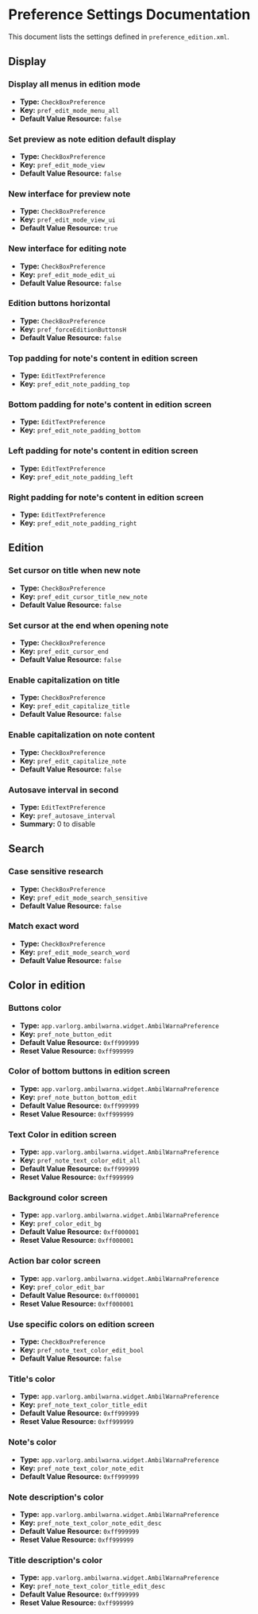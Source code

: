# Preference Settings Documentation

This document lists the settings defined in `preference_edition.xml`.

## Display

### Display all menus in edition mode

- **Type:** `CheckBoxPreference`
- **Key:** `pref_edit_mode_menu_all`
- **Default Value Resource:** `false`

### Set preview as note edition default display

- **Type:** `CheckBoxPreference`
- **Key:** `pref_edit_mode_view`
- **Default Value Resource:** `false`

### New interface for preview note

- **Type:** `CheckBoxPreference`
- **Key:** `pref_edit_mode_view_ui`
- **Default Value Resource:** `true`

### New interface for editing note

- **Type:** `CheckBoxPreference`
- **Key:** `pref_edit_mode_edit_ui`
- **Default Value Resource:** `false`

### Edition buttons horizontal

- **Type:** `CheckBoxPreference`
- **Key:** `pref_forceEditionButtonsH`
- **Default Value Resource:** `false`

### Top padding for note\'s content in edition screen

- **Type:** `EditTextPreference`
- **Key:** `pref_edit_note_padding_top`

### Bottom padding for note\'s content in edition screen

- **Type:** `EditTextPreference`
- **Key:** `pref_edit_note_padding_bottom`

### Left padding for note\'s content in edition screen

- **Type:** `EditTextPreference`
- **Key:** `pref_edit_note_padding_left`

### Right padding for note\'s content in edition screen

- **Type:** `EditTextPreference`
- **Key:** `pref_edit_note_padding_right`

## Edition

### Set cursor on title when new note

- **Type:** `CheckBoxPreference`
- **Key:** `pref_edit_cursor_title_new_note`
- **Default Value Resource:** `false`

### Set cursor at the end when opening note

- **Type:** `CheckBoxPreference`
- **Key:** `pref_edit_cursor_end`
- **Default Value Resource:** `false`

### Enable capitalization on title

- **Type:** `CheckBoxPreference`
- **Key:** `pref_edit_capitalize_title`
- **Default Value Resource:** `false`

### Enable capitalization on note content

- **Type:** `CheckBoxPreference`
- **Key:** `pref_edit_capitalize_note`
- **Default Value Resource:** `false`

### Autosave interval in second

- **Type:** `EditTextPreference`
- **Key:** `pref_autosave_interval`
- **Summary:** 0 to disable

## Search

### Case sensitive research 

- **Type:** `CheckBoxPreference`
- **Key:** `pref_edit_mode_search_sensitive`
- **Default Value Resource:** `false`

### Match exact word 

- **Type:** `CheckBoxPreference`
- **Key:** `pref_edit_mode_search_word`
- **Default Value Resource:** `false`

## Color in edition

### Buttons color

- **Type:** `app.varlorg.ambilwarna.widget.AmbilWarnaPreference`
- **Key:** `pref_note_button_edit`
- **Default Value Resource:** `0xff999999`
- **Reset Value Resource:** `0xff999999`

### Color of bottom buttons in edition screen

- **Type:** `app.varlorg.ambilwarna.widget.AmbilWarnaPreference`
- **Key:** `pref_note_button_bottom_edit`
- **Default Value Resource:** `0xff999999`
- **Reset Value Resource:** `0xff999999`

### Text Color in edition screen

- **Type:** `app.varlorg.ambilwarna.widget.AmbilWarnaPreference`
- **Key:** `pref_note_text_color_edit_all`
- **Default Value Resource:** `0xff999999`
- **Reset Value Resource:** `0xff999999`

### Background color screen

- **Type:** `app.varlorg.ambilwarna.widget.AmbilWarnaPreference`
- **Key:** `pref_color_edit_bg`
- **Default Value Resource:** `0xff000001`
- **Reset Value Resource:** `0xff000001`

### Action bar color screen

- **Type:** `app.varlorg.ambilwarna.widget.AmbilWarnaPreference`
- **Key:** `pref_color_edit_bar`
- **Default Value Resource:** `0xff000001`
- **Reset Value Resource:** `0xff000001`

### Use specific colors on edition screen

- **Type:** `CheckBoxPreference`
- **Key:** `pref_note_text_color_edit_bool`
- **Default Value Resource:** `false`

### Title\'s color

- **Type:** `app.varlorg.ambilwarna.widget.AmbilWarnaPreference`
- **Key:** `pref_note_text_color_title_edit`
- **Default Value Resource:** `0xff999999`
- **Reset Value Resource:** `0xff999999`

### Note\'s color

- **Type:** `app.varlorg.ambilwarna.widget.AmbilWarnaPreference`
- **Key:** `pref_note_text_color_note_edit`
- **Default Value Resource:** `0xff999999`

### Note description\'s color

- **Type:** `app.varlorg.ambilwarna.widget.AmbilWarnaPreference`
- **Key:** `pref_note_text_color_note_edit_desc`
- **Default Value Resource:** `0xff999999`
- **Reset Value Resource:** `0xff999999`

### Title description\'s color

- **Type:** `app.varlorg.ambilwarna.widget.AmbilWarnaPreference`
- **Key:** `pref_note_text_color_title_edit_desc`
- **Default Value Resource:** `0xff999999`
- **Reset Value Resource:** `0xff999999`
